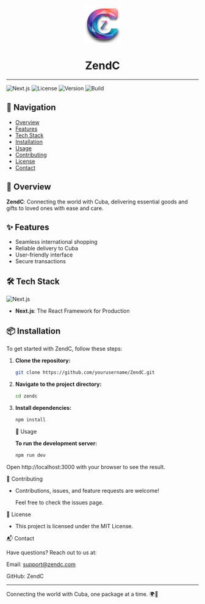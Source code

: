 <p align="center">
  <img src="./public/logo.png" width="100" />
</p>
<h1 align="center">ZendC</h1>

---
![Next.js](https://img.shields.io/badge/Next.js-black?style=for-the-badge&logo=next.js&logoColor=white)
![License](https://img.shields.io/badge/License-MIT-blue?style=for-the-badge)
![Version](https://img.shields.io/badge/Version-1.0.0-green?style=for-the-badge)
![Build](https://img.shields.io/badge/Build-Passing-brightgreen?style=for-the-badge)

## 🚀 Navigation

- [Overview](#overview)
- [Features](#features)
- [Tech Stack](#tech-stack)
- [Installation](#installation)
- [Usage](#usage)
- [Contributing](#contributing)
- [License](#license)
- [Contact](#contact)

## 🌟 Overview

**ZendC**: Connecting the world with Cuba, delivering essential goods and gifts to loved ones with ease and care.

## ✨ Features

- Seamless international shopping
- Reliable delivery to Cuba
- User-friendly interface
- Secure transactions

## 🛠️ Tech Stack

![Next.js](https://img.shields.io/badge/Next.js-black?style=for-the-badge&logo=next.js&logoColor=white)

- **Next.js**: The React Framework for Production

## 📦 Installation

To get started with ZendC, follow these steps:

1. **Clone the repository:**
   ```bash
   git clone https://github.com/yourusername/ZendC.git
   ```
2. **Navigate to the project directory:**
   ```bash
   cd zendc
   ```
3. **Install dependencies:**
   ```bash
   npm install
   ```

   🚀 Usage

   **To run the development server:**
   ```bash
   npm run dev
   ```

Open http://localhost:3000 with your browser to see the result.

🤝 Contributing

- Contributions, issues, and feature requests are welcome!

  Feel free to check the issues page.

📄 License

- This project is licensed under the MIT License.

📬 Contact

Have questions? Reach out to us at:

Email: support@zendc.com

GitHub: ZendC

---

Connecting the world with Cuba, one package at a time. 🌍💝

